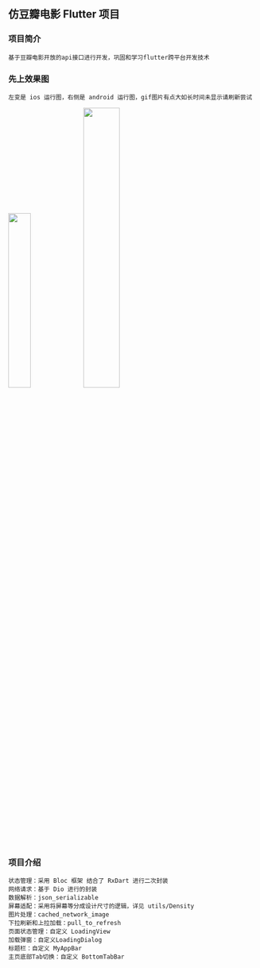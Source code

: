 仿豆瓣电影 Flutter 项目
-------------
### 项目简介
    基于豆瓣电影开放的api接口进行开发，巩固和学习flutter跨平台开发技术
### 先上效果图
    左变是 ios 运行图，右侧是 android 运行图，gif图片有点大如长时间未显示请刷新尝试
<img src="https://github.com/zhoujiulong/FlutterSample/blob/master/img/ios_record2.gif" width="30%"/><img src="https://github.com/zhoujiulong/FlutterSample/blob/master/img/android_record.gif" width="38%"/>
### 项目介绍
    状态管理：采用 Bloc 框架 结合了 RxDart 进行二次封装
    网络请求：基于 Dio 进行的封装
    数据解析：json_serializable
    屏幕适配：采用将屏幕等分成设计尺寸的逻辑，详见 utils/Density
    图片处理：cached_network_image
    下拉刷新和上拉加载：pull_to_refresh
    页面状态管理：自定义 LoadingView
    加载弹窗：自定义LoadingDialog
    标题栏：自定义 MyAppBar
    主页底部Tab切换：自定义 BottomTabBar
    
    
    



